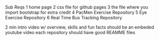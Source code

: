 Sub Reqs
1 home page
2 css file for github pages
3 the file where you import bootstrap for extra credit
4 PacMen Exercise Repository
5 Eye Exercise Repository
6 Real Time Bus Tracking Repository

2 min intro video w/ overview, skills and fun facts should be an embeded youtube video
each repository should have good REAMME files
